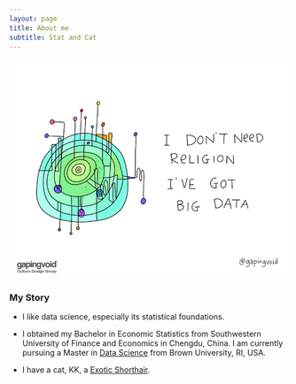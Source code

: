 ```yaml
---
layout: page
title: About me
subtitle: Stat and Cat
---
```

![alt text](img/i-dont-need-religion-ive-got-big-data.jpg "Logo Title Text 1")
### My Story

- I like data science, especially its statistical foundations.

- I obtained my Bachelor in Economic Statistics from Southwestern University of Finance and Economics in Chengdu, China. I am currently pursuing a Master in [Data Science](http://dsi.brown.edu/) from Brown University, RI, USA.

- I have a cat, KK, a [Exotic Shorthair](https://en.wikipedia.org/wiki/Exotic_Shorthair).

